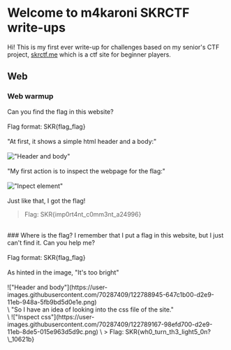 # Welcome to m4karoni SKRCTF write-ups
Hi! This is my first ever write-up for challenges based on my senior's CTF project, [skrctf.me](skrctf.me) which is a ctf site for beginner players.

## Web

### Web warmup

Can you find the flag in this website?
<br />
<br />
Flag format: SKR{flag_flag}
<br />
<br />
"At first, it shows a simple html header and a body:"
<br />
<br />
!["Header and body"](https://user-images.githubusercontent.com/70287409/122788142-9f318380-d2e8-11eb-8f8e-ba98d1f4837a.png)
<br />
<br />
"My first action is to inspect the webpage for the flag:"
<br />
<br />
!["Inpect element"](https://user-images.githubusercontent.com/70287409/122788412-e455b580-d2e8-11eb-89ab-e08f7739cd0d.png)
<br />
<br />
Just like that, I got the flag!
> Flag: SKR{imp0rt4nt_c0mm3nt_a24996}


<br />
### Where is the flag?
I remember that I put a flag in this website, but I just can't find it. Can you help me?
<br />
<br />
Flag format: SKR{flag_flag}
<br />
<br />
As hinted in the image, "It's too bright"
<br />
<br />
!["Header and body"](https://user-images.githubusercontent.com/70287409/122788945-647c1b00-d2e9-11eb-948a-5fb9bd5d0e1e.png)
<br />
\
"So I have an idea of looking into the css file of the site."
<br />
\
!["Inspect css"](https://user-images.githubusercontent.com/70287409/122789167-98efd700-d2e9-11eb-8de5-015e963d5d9c.png)
\
> Flag: SKR{wh0_turn_th3_light5_0n?\_10621b}


